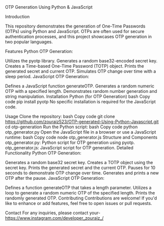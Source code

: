 OTP Generation Using Python & JavaScript

Introduction

This repository demonstrates the generation of One-Time Passwords (OTPs) using Python and JavaScript. OTPs are often used for secure authentication processes, and this project showcases OTP generation in two popular languages.

Features
Python OTP Generation:

Utilizes the pyotp library.
Generates a random base32-encoded secret key.
Creates a Time-based One-Time Password (TOTP) object.
Prints the generated secret and current OTP.
Simulates OTP change over time with a sleep period.
JavaScript OTP Generation:

Defines a JavaScript function generateOTP.
Generates a random numeric OTP with a specified length.
Demonstrates random number generation and string manipulation.
Installation
Python (for OTP Generation)
bash
Copy code
pip install pyotp
No specific installation is required for the JavaScript code.

Usage
Clone the repository:
bash
Copy code
git clone https://github.com/zouraiz523/OTP-generated-Using-Python-Javascript.git
cd otp-generation
Run the Python script:
bash
Copy code
python otp_generator.py
Open the JavaScript file in a browser or use a JavaScript runtime:
bash
Copy code
node otp_generator.js
Structure and Components
otp_generator.py: Python script for OTP generation using pyotp.
otp_generator.js: JavaScript script for OTP generation.
Detailed Functionality
Python OTP Generation:

Generates a random base32 secret key.
Creates a TOTP object using the secret key.
Prints the generated secret and the current OTP.
Pauses for 10 seconds to demonstrate OTP change over time.
Generates and prints a new OTP after the pause.
JavaScript OTP Generation:

Defines a function generateOTP that takes a length parameter.
Utilizes a loop to generate a random numeric OTP of the specified length.
Prints the randomly generated OTP.
Contributing
Contributions are welcome! If you'd like to enhance or add features, feel free to open issues or pull requests.

Contact
For any inquiries, please contact your-https://www.instagram.com/developer_zouraiz_/


